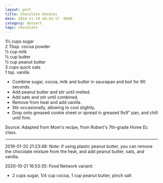 ```yaml
---
layout: post
title: Chocolate Goodies
date: 2014-11-19 10:24:17 -0500
category: dessert
tags: chocolate
---
```

1½ cups sugar  
2 Tbsp. cocoa powder  
½ cup milk  
½ cup butter  
½ cup peanut butter  
3 cups quick oats  
1 tsp. vanilla  
<ul>
 	<li>Combine sugar, cocoa, milk and butter in saucepan and boil for 90 seconds.</li>
 	<li>Add peanut butter and stir until melted.</li>
 	<li>Add oats and stir until combined.</li>
 	<li>Remove from heat and add vanilla.</li>
 	<li>Stir occasionally, allowing to cool slightly.</li>
 	<li>Drop onto greased cookie sheet or spread in greased 9x9" pan, and chill until firm.</li>
</ul>
Source: Adapted from Mom's recipe, from Robert's 7th-grade Home Ec class.  

---

2019-01-20 21:23:48: Note: if using plastic peanut butter, you can remove the
chocolate mixture from the heat, and add peanut butter, oats, and vanilla.

2020-10-21 16:53:35: Food Network variant:
* 2 cups sugar, 1/4 cup cocoa, 1 cup peanut butter, pinch salt
